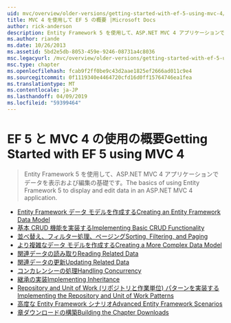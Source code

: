 ```yaml
---
uid: mvc/overview/older-versions/getting-started-with-ef-5-using-mvc-4/index
title: MVC 4 を使用して EF 5 の概要 |Microsoft Docs
author: rick-anderson
description: Entity Framework 5 を使用して、ASP.NET MVC 4 アプリケーションでデータを表示および編集の基礎です。
ms.author: riande
ms.date: 10/26/2013
ms.assetid: 5bd2e5db-8053-459e-9246-08731a4c8036
msc.legacyurl: /mvc/overview/older-versions/getting-started-with-ef-5-using-mvc-4
msc.type: chapter
ms.openlocfilehash: fcab9f2ff0be9c43d2aae1825ef2666ad011c9e4
ms.sourcegitcommit: 0f1119340e4464720cfd16d0ff15764746ea1fea
ms.translationtype: MT
ms.contentlocale: ja-JP
ms.lasthandoff: 04/09/2019
ms.locfileid: "59399464"
---
```

# <a name="getting-started-with-ef-5-using-mvc-4"></a><span data-ttu-id="b57a7-103">EF 5 と MVC 4 の使用の概要</span><span class="sxs-lookup"><span data-stu-id="b57a7-103">Getting Started with EF 5 using MVC 4</span></span>

> <span data-ttu-id="b57a7-104">Entity Framework 5 を使用して、ASP.NET MVC 4 アプリケーションでデータを表示および編集の基礎です。</span><span class="sxs-lookup"><span data-stu-id="b57a7-104">The basics of using Entity Framework 5 to display and edit data in an ASP.NET MVC 4 application.</span></span>


- [<span data-ttu-id="b57a7-105">Entity Framework データ モデルを作成する</span><span class="sxs-lookup"><span data-stu-id="b57a7-105">Creating an Entity Framework Data Model</span></span>](creating-an-entity-framework-data-model-for-an-asp-net-mvc-application.md)
- [<span data-ttu-id="b57a7-106">基本 CRUD 機能を実装する</span><span class="sxs-lookup"><span data-stu-id="b57a7-106">Implementing Basic CRUD Functionality</span></span>](implementing-basic-crud-functionality-with-the-entity-framework-in-asp-net-mvc-application.md)
- [<span data-ttu-id="b57a7-107">並べ替え、フィルター処理、ページング</span><span class="sxs-lookup"><span data-stu-id="b57a7-107">Sorting, Filtering, and Paging</span></span>](sorting-filtering-and-paging-with-the-entity-framework-in-an-asp-net-mvc-application.md)
- [<span data-ttu-id="b57a7-108">より複雑なデータ モデルを作成する</span><span class="sxs-lookup"><span data-stu-id="b57a7-108">Creating a More Complex Data Model</span></span>](creating-a-more-complex-data-model-for-an-asp-net-mvc-application.md)
- [<span data-ttu-id="b57a7-109">関連データの読み取り</span><span class="sxs-lookup"><span data-stu-id="b57a7-109">Reading Related Data</span></span>](reading-related-data-with-the-entity-framework-in-an-asp-net-mvc-application.md)
- [<span data-ttu-id="b57a7-110">関連データの更新</span><span class="sxs-lookup"><span data-stu-id="b57a7-110">Updating Related Data</span></span>](updating-related-data-with-the-entity-framework-in-an-asp-net-mvc-application.md)
- [<span data-ttu-id="b57a7-111">コンカレンシーの処理</span><span class="sxs-lookup"><span data-stu-id="b57a7-111">Handling Concurrency</span></span>](handling-concurrency-with-the-entity-framework-in-an-asp-net-mvc-application.md)
- [<span data-ttu-id="b57a7-112">継承の実装</span><span class="sxs-lookup"><span data-stu-id="b57a7-112">Implementing Inheritance</span></span>](implementing-inheritance-with-the-entity-framework-in-an-asp-net-mvc-application.md)
- [<span data-ttu-id="b57a7-113">Repository and Unit of Work (リポジトリと作業単位) パターンを実装する</span><span class="sxs-lookup"><span data-stu-id="b57a7-113">Implementing the Repository and Unit of Work Patterns</span></span>](implementing-the-repository-and-unit-of-work-patterns-in-an-asp-net-mvc-application.md)
- [<span data-ttu-id="b57a7-114">高度な Entity Framework シナリオ</span><span class="sxs-lookup"><span data-stu-id="b57a7-114">Advanced Entity Framework Scenarios</span></span>](advanced-entity-framework-scenarios-for-an-mvc-web-application.md)
- [<span data-ttu-id="b57a7-115">章ダウンロードの構築</span><span class="sxs-lookup"><span data-stu-id="b57a7-115">Building the Chapter Downloads</span></span>](building-the-ef5-mvc4-chapter-downloads.md)
